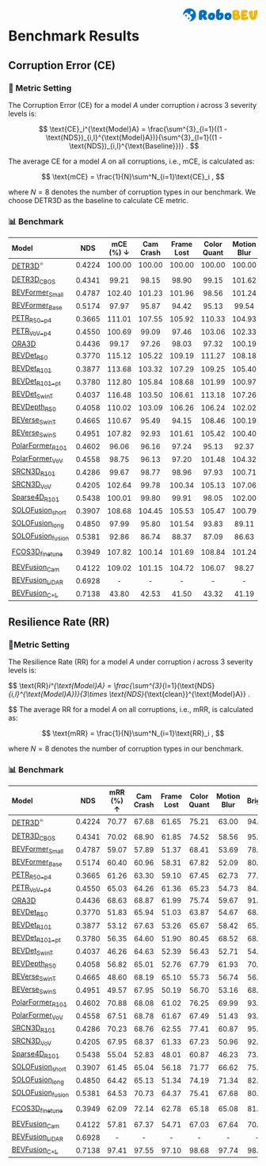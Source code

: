 <img src="./figs/logo2.png" align="right" width="30%">

# Benchmark Results

## Corruption Error (CE)

### 📐 Metric Setting

The Corruption Error (CE) for a model $A$ under corruption $i$ across 3 severity levels is:

$$
\text{CE}_i^{\text{Model}A} = \frac{\sum^{3}_{l=1}((1 - \text{NDS})_{i,l}^{\text{Model}A})}{\sum^{3}_{l=1}((1 - \text{NDS})_{i,l}^{\text{Baseline}})} .
$$

The average CE for a model $A$ on all corruptions, i.e., mCE, is calculated as:

$$
\text{mCE} = \frac{1}{N}\sum^N_{i=1}\text{CE}_i ,
$$

where $N=8$ denotes the number of corruption types in our benchmark. We choose DETR3D as the baseline to calculate CE metric.

### 📊 Benchmark

| Model | NDS | mCE (%) $\downarrow$ | Cam Crash | Frame Lost | Color Quant | Motion Blur | Bright | Low Light | Fog | Snow |
| :- | :-: | :-: | :-: | :-: | :-: | :-: | :-: | :-: | :-: | :-: |
| [DETR3D](./results/DETR3D.md)<sup>:star:</sup> | 0.4224 | 100.00 | 100.00 | 100.00 | 100.00 | 100.00 | 100.00 | 100.00 | 100.00 | 100.00 | 100.00 |
| |
| [DETR3D<sub>CBGS</sub>](./results/DETR3D-w-cbgs.md) | 0.4341 | 99.21 | 98.15 | 98.90  | 99.15 | 101.62 | 97.47 | 100.28 | 98.23 | 99.85 |
| [BEVFormer<sub>Small</sub>](./results/BEVFormer-Small.md) | 0.4787 | 102.40 | 101.23 | 101.96  | 98.56 | 101.24 | 104.35 | 105.17 | 105.40 | 101.29 |
| [BEVFormer<sub>Base</sub>](./results/BEVFormer-Base.md) | 0.5174 | 97.97 | 95.87 | 94.42 | 95.13 | 99.54 | 96.97 | 103.76 | 97.42 | 100.69 |
| [PETR<sub>R50-p4</sub>](./results/PETR-r50.md) | 0.3665 | 111.01 | 107.55 | 105.92  | 110.33 | 104.93 | 119.36 | 116.84 | 117.02 | 106.13 |
| [PETR<sub>VoV-p4</sub>](./results/PETR-vov.md) | 0.4550 | 100.69 | 99.09 | 97.46  | 103.06 | 102.33 | 102.40 | 106.67 | 103.43 | 91.11 |
| [ORA3D](./results/ORA3D.md) | 0.4436 | 99.17 | 97.26 | 98.03 | 97.32 | 100.19 | 98.78 | 102.40 | 99.23 | 100.19 |
| [BEVDet<sub>R50</sub>](./results/BEVDet-r50.md) | 0.3770 | 115.12 | 105.22 | 109.19 | 111.27 | 108.18 | 123.96 | 123.34 | 123.83 | 115.93 |
| [BEVDet<sub>R101</sub>](./results/BEVDet-r101.md) | 0.3877 | 113.68 | 103.32 | 107.29 | 109.25 | 105.40 | 124.14 | 123.12 | 123.28 | 113.64 |
| [BEVDet<sub>R101-pt</sub>](./results/BEVDet-r101-FCOS3D-Pretrain.md) | 0.3780 | 112.80 | 105.84 | 108.68 | 101.99 | 100.97 | 123.39 | 119.31 | 130.21 | 112.04 |
| [BEVDet<sub>SwinT</sub>](./results/BEVDet-Swin-Tiny.md) | 0.4037 | 116.48 | 103.50 | 106.61 | 113.18 | 107.26 | 130.19 | 131.83 | 124.01 | 115.25 |
| [BEVDepth<sub>R50</sub>](./results/BEVDepth-r50.md) | 0.4058  | 110.02 | 103.09 | 106.26 | 106.24 | 102.02 | 118.72 |  114.26 | 116.57 | 112.98 |
| [BEVerse<sub>SwinT</sub>](./results/BEVerse-Tiny.md) | 0.4665 | 110.67 | 95.49 | 94.15 | 108.46 | 100.19 | 122.44 | 130.40 | 118.58 | 115.69 |
| [BEVerse<sub>SwinS</sub>](./results/BEVerse-Small.md) | 0.4951 | 107.82 | 92.93 | 101.61 | 105.42 | 100.40 | 110.14 | 123.12 | 117.46 | 111.48 |
| [PolarFormer<sub>R101</sub>](./results/PolarFormer-r101.md) | 0.4602 | 96.06 | 96.16 | 97.24 | 95.13 | 92.37 | 94.96 | 103.22 | 94.25 | 95.17 |
| [PolarFormer<sub>VoV</sub>](./results/PolarFormer-Vov.md)  | 0.4558 | 98.75 | 96.13 | 97.20 | 101.48 | 104.32 | 95.37 | 104.78 | 97.55 | 93.14 |
| [SRCN3D<sub>R101</sub>](./results/SRCN3D-r101.md) | 0.4286 | 99.67 | 98.77 | 98.96 | 97.93 | 100.71 | 98.80 | 102.72 | 99.54 | 99.91 |
| [SRCN3D<sub>VoV</sub>](./results/SRCN3D-Vov.md) | 0.4205 | 102.64 | 99.78 | 100.34 | 105.13 | 107.06 | 101.93 | 101.10 | 102.27 | 92.75	|
| [Sparse4D<sub>R101</sub>](./results/Sparse4D-r101.md) | 0.5438 | 100.01 | 99.80 | 99.91 | 98.05 | 102.00 | 100.30 | 103.83 | 100.46 | 95.72 |
| [SOLOFusion<sub>short</sub>](docs/results/SOLOFusion-short.md) | 0.3907 | 108.68 | 104.45 | 105.53 | 105.47 | 100.79 | 117.27 | 110.44 | 115.01 | 110.47 |
| [SOLOFusion<sub>long</sub>](docs/results/SOLOFusion-short.md) | 0.4850 | 97.99 | 95.80 | 101.54 | 93.83 | 89.11 | 100.00 | 99.61	| 98.70 | 105.35 |
| [SOLOFusion<sub>fusion</sub>](docs/results/SOLOFusion.md) | 0.5381 | 92.86 | 86.74 | 88.37 | 87.09 | 86.63 | 94.55 | 102.22 | 90.67	 | 106.64	 |
| |
| [FCOS3D<sub>finetune</sub>](docs/results/FCOS3D-ft.md) | 0.3949 | 107.82 | 100.14 | 101.69 | 108.84 | 101.24 | 113.07 | 118.27 | 109.71 | 109.61 |
| |
| [BEVFusion<sub>Cam</sub>](docs/results/BEVFusion-Camera.md) | 0.4122 | 109.02 | 101.15 | 104.72 | 106.07 | 98.27 | 118.34 | 123.70 | 114.31 | 105.59 |
| [BEVFusion<sub>LiDAR</sub>](docs/results/BEVFusion-LiDAR.md) | 0.6928 | - | - | - | - | - | - | - | - | - |
| [BEVFusion<sub>C+L</sub>](docs/results/BEVFusion-Fusion.md) | 0.7138 | 43.80 | 42.53 | 41.50 | 43.32 | 41.19 | 49.72 | 44.54 | - | - |

## Resilience Rate (RR)

### 📐Metric Setting
The Resilience Rate (RR) for a model $A$ under corruption $i$ across 3 severity levels is:

$$
\text{RR}_i^{\text{Model}A} = \frac{\sum^{3}_{l=1}(\text{NDS}_{i,l}^{\text{Model}A})}{3\times \text{NDS}_{\text{clean}}^{\text{Model}A}} .

$$
The average RR for a model $A$ on all corruptions, i.e., mRR, is calculated as:

$$
\text{mRR} = \frac{1}{N}\sum^N_{i=1}\text{RR}_i ,
$$

where $N=8$ denotes the number of corruption types in our benchmark.

### 📊 Benchmark

| Model | NDS |mRR (%) $\uparrow$ | Cam Crash | Frame Lost | Color Quant | Motion Blur | Bright | Low Light | Fog | Snow |
| :- | :-: | :-: | :-: | :-: | :-: | :-: | :-: | :-: | :-: | :-: |
| [DETR3D](./results/DETR3D.md)<sup>:star:</sup> | 0.4224 | 70.77 | 67.68 | 61.65 | 75.21 | 63.00 | 94.74 | 65.96 | 92.61 | 45.29 |
| |
| [DETR3D<sub>CBGS</sub>](./results/DETR3D-w-cbgs.md) | 0.4341 | 70.02 | 68.90 | 61.85  | 74.52 | 58.56 | 95.69 | 63.72 | 92.61 | 44.34 |
| [BEVFormer<sub>Small</sub>](./results/BEVFormer-Small.md) | 0.4787 | 59.07 | 57.89 | 51.37 | 68.41  | 53.69 | 78.15 | 50.41 | 74.85 | 37.79 |
| [BEVFormer<sub>Base</sub>](./results/BEVFormer-Base.md) | 0.5174 | 60.40 | 60.96 | 58.31 | 67.82 | 52.09 | 80.87 | 48.61 | 78.64 | 35.89 |
| [PETR<sub>R50-p4</sub>](./results/PETR-r50.md) | 0.3665 | 61.26 | 63.30 | 59.10  | 67.45 | 62.73 | 77.52 | 42.86 | 78.47 | 38.66 |
| [PETR<sub>VoV-p4</sub>](./results/PETR-vov.md) | 0.4550 | 65.03 | 64.26 | 61.36  | 65.23 | 54.73 | 84.79 | 50.66 | 81.38 | 57.85 |
| [ORA3D](./results/ORA3D.md) | 0.4436 | 68.63 | 68.87 | 61.99 | 75.74 | 59.67 | 91.86 | 58.90 | 89.25 | 42.79 |
| [BEVDet<sub>R50</sub>](./results/BEVDet-r50.md) | 0.3770 | 51.83 | 65.94 | 51.03 | 63.87 | 54.67 | 68.04 | 29.23 | 65.28 | 16.58 |
| [BEVDet<sub>R101</sub>](./results/BEVDet-r101.md) | 0.3877 | 53.12 | 67.63 | 53.26 | 65.67 | 58.42 | 65.88 | 28.84 | 64.35 | 20.89 |
| [BEVDet<sub>R101-pt</sub>](./results/BEVDet-r101-FCOS3D-Pretrain.md) | 0.3780 | 56.35 | 64.60 | 51.90 | 80.45 | 68.52 | 68.76 | 36.85 | 54.84 | 24.84 |
| [BEVDet<sub>SwinT</sub>](./results/BEVDet-Swin-Tiny.md) | 0.4037 | 46.26 | 64.63 | 52.39 | 56.43 | 52.71 | 54.27 | 12.14 | 60.69 | 16.84 |
| [BEVDepth<sub>R50</sub>](./results/BEVDepth-r50.md) | 0.4058  | 56.82 | 65.01 | 52.76 | 67.79 | 61.93 | 70.95 |  43.30 | 71.54 | 21.27 |
| [BEVerse<sub>SwinT</sub>](./results/BEVerse-Tiny.md) | 0.4665 | 48.60 | 68.19 | 65.10 | 55.73 | 56.74 | 56.93 | 12.71 | 59.61 | 13.80 |
| [BEVerse<sub>SwinS</sub>](./results/BEVerse-Small.md) | 0.4951 | 49.57 | 67.95 | 50.19 | 56.70 | 53.16 | 68.55 | 22.58 | 57.54 | 19.89 |
| [PolarFormer<sub>R101</sub>](./results/PolarFormer-r101.md) | 0.4602 | 70.88 | 68.08 | 61.02 | 76.25 | 69.99 | 93.52 | 55.50 | 92.61 | 50.07 |
| [PolarFormer<sub>VoV</sub>](./results/PolarFormer-Vov.md)  | 0.4558 | 67.51 | 68.78 | 61.67 | 67.49 | 51.43 | 93.90 | 53.55 | 89.10 | 54.15 |
| [SRCN3D<sub>R101</sub>](./results/SRCN3D-r101.md) | 0.4286 | 70.23 | 68.76 | 62.55 | 77.41 | 60.87 | 95.05 | 60.43 | 91.93 | 44.80 |
| [SRCN3D<sub>VoV</sub>](./results/SRCN3D-Vov.md) | 0.4205 | 67.95 | 68.37 | 61.33 | 67.23 | 50.96 | 92.41 | 54.08 | 89.75 | 59.43	|
| [Sparse4D<sub>R101</sub>](./results/Sparse4D-r101.md) | 0.5438 | 55.04 | 52.83 | 48.01 | 60.87 | 46.23 | 73.26 | 46.16 | 71.42 | 41.54 |
| [SOLOFusion<sub>short</sub>](docs/results/SOLOFusion-short.md) | 0.3907 | 61.45 | 65.04 | 56.18 | 71.77 | 66.62 | 75.92 | 52.03 | 76.73 | 27.28 |
| [SOLOFusion<sub>long</sub>](docs/results/SOLOFusion-short.md) | 0.4850 | 64.42 | 65.13| 51.34 | 74.19 | 71.34 | 82.52 | 58.02	| 82.29 | 30.52 |
| [SOLOFusion<sub>fusion</sub>](docs/results/SOLOFusion.md) | 0.5381 | 64.53 | 70.73 | 64.37 | 75.41 | 67.68 | 80.45 | 48.80 | 83.26 | 25.57 |
| |
| [FCOS3D<sub>finetune</sub>](docs/results/FCOS3D-ft.md) | 0.3949 | 62.09 | 72.14 | 62.78 | 65.18 | 65.08 | 81.49 | 37.17 | 84.10 | 28.77 |
| |
| [BEVFusion<sub>Cam</sub>](docs/results/BEVFusion-Camera.md) | 0.4122 | 57.81 | 67.37 | 54.71 | 67.03 | 67.64 | 70.40 | 26.10 | 73.77 | 35.44 |
| [BEVFusion<sub>LiDAR</sub>](docs/results/BEVFusion-LiDAR.md) | 0.6928 | - | - | - | - | - | - | - | - | - |
| [BEVFusion<sub>C+L</sub>](docs/results/BEVFusion-Fusion.md) | 0.7138 | 97.41 | 97.55 | 97.10 | 98.68 | 97.74 | 98.32 | 95.08 | - | - |

